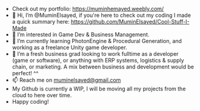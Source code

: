 - Check out my portfolio: https://muminhemayed.weebly.com/
- 👋 Hi, I’m @MuminElsayed, if you're here to check out my coding I made a quick summary here: https://github.com/MuminElsayed/Cool-Stuff-I-Made
- 👀 I’m interested in Game Dev & Business Management.
- 🌱 I’m currently learning PhotonEngine & Procedural Generation, and working as a freelance Unity game developer.
- 💞️ I’m a fresh business grad looking to work fulltime as a developer (game or software), or anything with ERP systems, logistics & supply chain, or marketing. A mix between business and development would be perfect! ^^
- 📫 Reach me on muminelsayed@gmail.com
- My Github is currently a WIP, I will be moving all my projects from the cloud to here over time.
- Happy coding!

<!---
MuminElsayed/MuminElsayed is a ✨ special ✨ repository because its `README.md` (this file) appears on your GitHub profile.
You can click the Preview link to take a look at your changes.
--->
